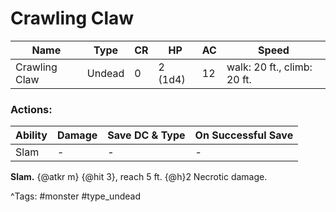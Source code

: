 # Crawling Claw

| Name | Type | CR | HP | AC | Speed |
|------|------|----|----|----|-------|
| Crawling Claw | Undead | 0 | 2 (1d4) | 12 | walk: 20 ft., climb: 20 ft. |

### Actions:

| Ability | Damage | Save DC & Type | On Successful Save |
|---------|--------|----------------|--------------------|
| Slam | - | - | - |


**Slam.** {@atkr m} {@hit 3}, reach 5 ft. {@h}2 Necrotic damage.

^Tags: #monster #type_undead